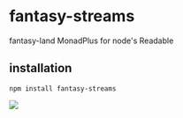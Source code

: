 # fantasy-streams
fantasy-land MonadPlus for node's Readable
## installation
```
npm install fantasy-streams
```

[![](https://raw.github.com/puffnfresh/fantasy-land/master/logo.png)](https://github.com/puffnfresh/fantasy-land)
